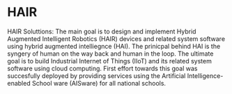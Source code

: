 # HAIR
HAIR Soluttions:
The main goal is to design and implement Hybrid Augmented Intelligent Robotics (HAIR) devices and related system software using hybrid augmented intelliegnce (HAI). The prinicpal behind HAI is the syngery of human on the way back and human in the loop. The ultimate goal is to build Industrial Internet of Things (IIoT) and its related system software using cloud computing. First effort towards this goal was succesfully deployed by providing services using the Artificial Intelligence-enabled School ware (AISware) for all national schools. 
